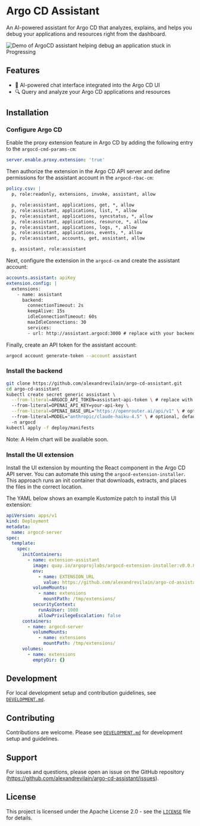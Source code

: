 # Argo CD Assistant

An AI-powered assistant for Argo CD that analyzes, explains, and helps you debug your applications and resources right from the dashboard.

![Demo of ArgoCD assistant helping debug an application stuck in Progressing](assets/demo/demo.gif)

## Features

- 🤖 AI-powered chat interface integrated into the Argo CD UI
- 🔍 Query and analyze your Argo CD applications and resources

## Installation

### Configure Argo CD

Enable the proxy extension feature in Argo CD by adding the following entry to the `argocd-cmd-params-cm`:

```yaml
server.enable.proxy.extension: 'true'
```

Then authorize the extension in the Argo CD API server and define permissions for the assistant account in the `argocd-rbac-cm`:

```yaml
policy.csv: |
  p, role:readonly, extensions, invoke, assistant, allow

  p, role:assistant, applications, get, *, allow
  p, role:assistant, applications, list, *, allow
  p, role:assistant, applications, syncstatus, *, allow
  p, role:assistant, applications, resource, *, allow
  p, role:assistant, applications, logs, *, allow
  p, role:assistant, applications, events, *, allow
  p, role:assistant, accounts, get, assistant, allow

  g, assistant, role:assistant
```

Next, configure the extension in the `argocd-cm` and create the assistant account:

```yaml
accounts.assistant: apiKey
extension.config: |
  extensions:
    - name: assistant
      backend:
        connectionTimeout: 2s
        keepAlive: 15s
        idleConnectionTimeout: 60s
        maxIdleConnections: 30
        services:
        - url: http://assistant.argocd:3000 # replace with your backend service URL
```

Finally, create an API token for the assistant account:

```bash
argocd account generate-token --account assistant
```

### Install the backend

```bash
git clone https://github.com/alexandrevilain/argo-cd-assistant.git
cd argo-cd-assistant
kubectl create secret generic assistant \
  --from-literal=ARGOCD_API_TOKEN=assistant-api-token \ # replace with the token generated above
  --from-literal=OPENAI_API_KEY=your-api-key \
  --from-literal=OPENAI_BASE_URL="https://openrouter.ai/api/v1" \ # optional, default is https://api.openai.com/v1.
  --from-literal=MODEL="anthropic/claude-haiku-4.5" \ # optional, default is gpt-5-mini
  -n argocd
kubectl apply -f deploy/manifests
```

Note: A Helm chart will be available soon.

### Install the UI extension

Install the UI extension by mounting the React component in the Argo CD API server. You can automate this using the `argocd-extension-installer`. This approach runs an init container that downloads, extracts, and places the files in the correct location.

The YAML below shows an example Kustomize patch to install this UI extension:

```yaml
apiVersion: apps/v1
kind: Deployment
metadata:
  name: argocd-server
spec:
  template:
    spec:
      initContainers:
        - name: extension-assistant
          image: quay.io/argoprojlabs/argocd-extension-installer:v0.0.8
          env:
            - name: EXTENSION_URL
              value: https://github.com/alexandrevilain/argo-cd-assistant/releases/download/v0.0.2/extension.tar
          volumeMounts:
            - name: extensions
              mountPath: /tmp/extensions/
          securityContext:
            runAsUser: 1000
            allowPrivilegeEscalation: false
      containers:
        - name: argocd-server
          volumeMounts:
            - name: extensions
              mountPath: /tmp/extensions/
      volumes:
        - name: extensions
          emptyDir: {}
```

## Development

For local development setup and contribution guidelines, see [`DEVELOPMENT.md`](DEVELOPMENT.md).

## Contributing

Contributions are welcome. Please see [`DEVELOPMENT.md`](DEVELOPMENT.md) for development setup and guidelines.

## Support

For issues and questions, please open an issue on the GitHub repository (https://github.com/alexandrevilain/argo-cd-assistant/issues).

## License

This project is licensed under the Apache License 2.0 - see the [`LICENSE`](LICENSE) file for details.
